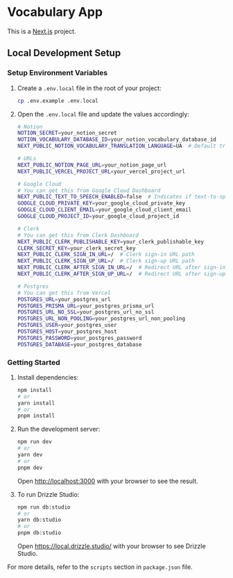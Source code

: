 # Vocabulary App

This is a [Next.js](https://nextjs.org/) project.

## Local Development Setup

### Setup Environment Variables

1. Create a `.env.local` file in the root of your project:
   ```bash
   cp .env.example .env.local
   ```
2. Open the `.env.local` file and update the values accordingly:

   ```bash
   # Notion
   NOTION_SECRET=your_notion_secret
   NOTION_VOCABULARY_DATABASE_ID=your_notion_vocabulary_database_id
   NEXT_PUBLIC_NOTION_VOCABULARY_TRANSLATION_LANGUAGE=UA  # Default translation language is set to Ukrainian (UA)

   # URLs
   NEXT_PUBLIC_NOTION_PAGE_URL=your_notion_page_url
   NEXT_PUBLIC_VERCEL_PROJECT_URL=your_vercel_project_url

   # Google Cloud
   # You can get this from Google Cloud Dashboard
   NEXT_PUBLIC_TEXT_TO_SPEECH_ENABLED=false  # Indicates if text-to-speech is enabled (true/false)
   GOOGLE_CLOUD_PRIVATE_KEY=your_google_cloud_private_key
   GOOGLE_CLOUD_CLIENT_EMAIL=your_google_cloud_client_email
   GOOGLE_CLOUD_PROJECT_ID=your_google_cloud_project_id

   # Clerk
   # You can get this from Clerk Dashboard
   NEXT_PUBLIC_CLERK_PUBLISHABLE_KEY=your_clerk_publishable_key
   CLERK_SECRET_KEY=your_clerk_secret_key
   NEXT_PUBLIC_CLERK_SIGN_IN_URL=/  # Clerk sign-in URL path
   NEXT_PUBLIC_CLERK_SIGN_UP_URL=/  # Clerk sign-up URL path
   NEXT_PUBLIC_CLERK_AFTER_SIGN_IN_URL=/  # Redirect URL after sign-in
   NEXT_PUBLIC_CLERK_AFTER_SIGN_UP_URL=/  # Redirect URL after sign-up

   # Postgres
   # You can get this from Vercel
   POSTGRES_URL=your_postgres_url
   POSTGRES_PRISMA_URL=your_postgres_prisma_url
   POSTGRES_URL_NO_SSL=your_postgres_url_no_ssl
   POSTGRES_URL_NON_POOLING=your_postgres_url_non_pooling
   POSTGRES_USER=your_postgres_user
   POSTGRES_HOST=your_postgres_host
   POSTGRES_PASSWORD=your_postgres_password
   POSTGRES_DATABASE=your_postgres_database
   ```

### Getting Started

1. Install dependencies:

   ```bash
   npm install
   # or
   yarn install
   # or
   pnpm install
   ```

2. Run the development server:

   ```bash
   npm run dev
   # or
   yarn dev
   # or
   pnpm dev
   ```

   Open [http://localhost:3000](http://localhost:3000) with your browser to see the result.

3. To run Drizzle Studio:

   ```bash
   npm run db:studio
   # or
   yarn db:studio
   # or
   pnpm db:studio
   ```

   Open https://local.drizzle.studio/ with your browser to see Drizzle Studio.

For more details, refer to the `scripts` section in `package.json` file.
